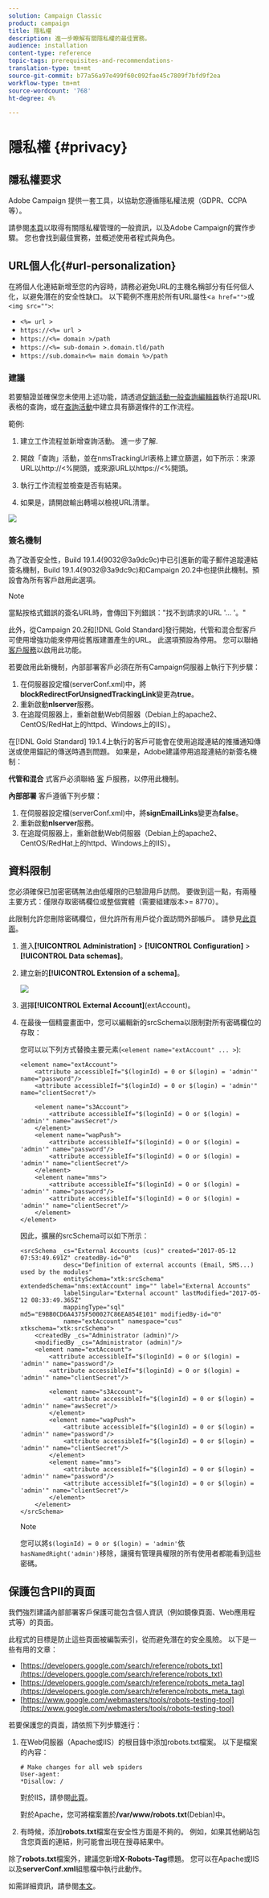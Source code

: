 ```yaml
---
solution: Campaign Classic
product: campaign
title: 隱私權
description: 進一步瞭解有關隱私權的最佳實務。
audience: installation
content-type: reference
topic-tags: prerequisites-and-recommendations-
translation-type: tm+mt
source-git-commit: b77a56a97e499f60c092fae45c7809f7bfd9f2ea
workflow-type: tm+mt
source-wordcount: '768'
ht-degree: 4%

---
```



# 隱私權 {#privacy}

## 隱私權要求

Adobe Campaign 提供一套工具，以協助您遵循隱私權法規（GDPR、CCPA 等）。

請參閱[本頁](../../platform/using/privacy-management.md)以取得有關隱私權管理的一般資訊，以及Adobe Campaign的實作步驟。 您也會找到最佳實務，並概述使用者程式與角色。

## URL個人化{#url-personalization}

在將個人化連結新增至您的內容時，請務必避免URL的主機名稱部分有任何個人化，以避免潛在的安全性缺口。 以下範例不應用於所有URL屬性&lt;`a href="">`或`<img src="">`:

* `<%= url >`
* `https://<%= url >`
* `https://<%= domain >/path`
* `https://<%= sub-domain >.domain.tld/path`
* `https://sub.domain<%= main domain %>/path`

### 建議

若要驗證並確保您未使用上述功能，請透過[促銷活動一般查詢編輯器](../../platform/using/steps-to-create-a-query.md)執行追蹤URL表格的查詢，或在[查詢活動](../../workflow/using/query.md)中建立具有篩選條件的工作流程。

範例:

1. 建立工作流程並新增查詢活動。 進一步了解.

1. 開啟「查詢」活動，並在nmsTrackingUrl表格上建立篩選，如下所示：來源URL以http://&lt;%開頭，或來源URL以https://&lt;%開頭。

1. 執行工作流程並檢查是否有結果。

1. 如果是，請開啟輸出轉場以檢視URL清單。

<img src="assets/privacy-query-dynamic-url.png">

### 簽名機制

為了改善安全性，Build 19.1.4(9032@3a9dc9c)中已引進新的電子郵件追蹤連結簽名機制，Build 19.1.4(9032@3a9dc9c)和Campaign 20.2中也提供此機制。預設會為所有客戶啟用此選項。

>[!NOTE]
>
>當點按格式錯誤的簽名URL時，會傳回下列錯誤：&quot;找不到請求的URL &#39;... &#39;。&quot;

此外，從Campaign 20.2和[!DNL Gold Standard]發行開始，代管和混合型客戶可使用增強功能來停用從舊版建置產生的URL。 此選項預設為停用。 您可以聯絡[客戶服務](https://helpx.adobe.com/enterprise/admin-guide.html/enterprise/using/support-for-experience-cloud.ug.html)以啟用此功能。

若要啟用此新機制，內部部署客戶必須在所有Campaign伺服器上執行下列步驟：

1. 在伺服器設定檔(serverConf.xml)中，將&#x200B;**blockRedirectForUnsignedTrackingLink**&#x200B;變更為&#x200B;**true**。
1. 重新啟動&#x200B;**nlserver**&#x200B;服務。
1. 在追蹤伺服器上，重新啟動Web伺服器（Debian上的apache2、CentOS/RedHat上的httpd、Windows上的IIS）。

在[!DNL Gold Standard] 19.1.4上執行的客戶可能會在使用追蹤連結的推播通知傳送或使用錨記的傳送時遇到問題。 如果是，Adobe建議停用追蹤連結的新簽名機制：

**代管和混合** 式客戶必須聯絡 [客](https://helpx.adobe.com/tw/enterprise/using/support-for-experience-cloud.html) 戶服務，以停用此機制。

**內部部署** 客戶遵循下列步驟：

1. 在伺服器設定檔(serverConf.xml)中，將&#x200B;**signEmailLinks**&#x200B;變更為&#x200B;**false**。
1. 重新啟動&#x200B;**nlserver**&#x200B;服務。
1. 在追蹤伺服器上，重新啟動Web伺服器（Debian上的apache2、CentOS/RedHat上的httpd、Windows上的IIS）。

## 資料限制

您必須確保已加密密碼無法由低權限的已驗證用戶訪問。 要做到這一點，有兩種主要方式：僅限存取密碼欄位或整個實體（需要組建版本>= 8770）。

此限制允許您刪除密碼欄位，但允許所有用戶從介面訪問外部帳戶。 請參見[此頁面](../../configuration/using/restricting-pii-view.md)。

1. 進入&#x200B;**[!UICONTROL Administration]** > **[!UICONTROL Configuration]** > **[!UICONTROL Data schemas]**。

1. 建立新的&#x200B;**[!UICONTROL Extension of a schema]**。

   ![](assets/privacy-data-restriction.png)

1. 選擇&#x200B;**[!UICONTROL External Account]**(extAccount)。

1. 在最後一個精靈畫面中，您可以編輯新的srcSchema以限制對所有密碼欄位的存取：

   您可以以下列方式替換主要元素(`<element name="extAccount" ... >`):

   ```
   <element name="extAccount">
       <attribute accessibleIf="$(loginId) = 0 or $(login) = 'admin'" name="password"/>
       <attribute accessibleIf="$(loginId) = 0 or $(login) = 'admin'" name="clientSecret"/>
   
       <element name="s3Account">
           <attribute accessibleIf="$(loginId) = 0 or $(login) = 'admin'" name="awsSecret"/>
       </element>
       <element name="wapPush">
           <attribute accessibleIf="$(loginId) = 0 or $(login) = 'admin'" name="password"/>
           <attribute accessibleIf="$(loginId) = 0 or $(login) = 'admin'" name="clientSecret"/>
       </element>
       <element name="mms">
           <attribute accessibleIf="$(loginId) = 0 or $(login) = 'admin'" name="password"/>
           <attribute accessibleIf="$(loginId) = 0 or $(login) = 'admin'" name="clientSecret"/>
       </element>
   </element>
   ```

   因此，擴展的srcSchema可以如下所示：

   ```
   <srcSchema _cs="External Accounts (cus)" created="2017-05-12 07:53:49.691Z" createdBy-id="0"
               desc="Definition of external accounts (Email, SMS...) used by the modules"
               entitySchema="xtk:srcSchema" extendedSchema="nms:extAccount" img="" label="External Accounts"
               labelSingular="External account" lastModified="2017-05-12 08:33:49.365Z"
               mappingType="sql" md5="E9BB0CD6A4375F500027C86EA854E101" modifiedBy-id="0"
               name="extAccount" namespace="cus" xtkschema="xtk:srcSchema">
       <createdBy _cs="Administrator (admin)"/>
       <modifiedBy _cs="Administrator (admin)"/>
       <element name="extAccount">
           <attribute accessibleIf="$(loginId) = 0 or $(login) = 'admin'" name="password"/>
           <attribute accessibleIf="$(loginId) = 0 or $(login) = 'admin'" name="clientSecret"/>
   
           <element name="s3Account">
               <attribute accessibleIf="$(loginId) = 0 or $(login) = 'admin'" name="awsSecret"/>
           </element>
           <element name="wapPush">
               <attribute accessibleIf="$(loginId) = 0 or $(login) = 'admin'" name="password"/>
               <attribute accessibleIf="$(loginId) = 0 or $(login) = 'admin'" name="clientSecret"/>
           </element>
           <element name="mms">
               <attribute accessibleIf="$(loginId) = 0 or $(login) = 'admin'" name="password"/>
               <attribute accessibleIf="$(loginId) = 0 or $(login) = 'admin'" name="clientSecret"/>
           </element>
       </element>
   </srcSchema>    
   ```

   >[!NOTE]
   >
   >您可以將`$(loginId) = 0 or $(login) = 'admin'`依`hasNamedRight('admin')`移除，讓擁有管理員權限的所有使用者都能看到這些密碼。

## 保護包含PII的頁面

我們強烈建議內部部署客戶保護可能包含個人資訊（例如鏡像頁面、Web應用程式等）的頁面。

此程式的目標是防止這些頁面被編製索引，從而避免潛在的安全風險。 以下是一些有用的文章：

* [https://developers.google.com/search/reference/robots_txt](https://developers.google.com/search/reference/robots_txt)
* [https://developers.google.com/search/reference/robots_meta_tag](https://developers.google.com/search/reference/robots_meta_tag)
* [https://www.google.com/webmasters/tools/robots-testing-tool](https://www.google.com/webmasters/tools/robots-testing-tool)

若要保護您的頁面，請依照下列步驟進行：

1. 在Web伺服器（Apache或IIS）的根目錄中添加robots.txt檔案。 以下是檔案的內容：

   ```
   # Make changes for all web spiders
   User-agent:
   *Disallow: /
   ```

   對於IIS，請參閱[此頁](https://docs.microsoft.com/en-us/iis/extensions/iis-search-engine-optimization-toolkit/managing-robotstxt-and-sitemap-files)。

   對於Apache，您可將檔案置於&#x200B;**/var/www/robots.txt**(Debian)中。

1. 有時候，添加&#x200B;**robots.txt**&#x200B;檔案在安全性方面是不夠的。 例如，如果其他網站包含您頁面的連結，則可能會出現在搜尋結果中。

除了&#x200B;**robots.txt**&#x200B;檔案外，建議您新增&#x200B;**X-Robots-Tag**&#x200B;標題。 您可以在Apache或IIS以及&#x200B;**serverConf.xml**&#x200B;組態檔中執行此動作。

如需詳細資訊，請參閱[本文](https://developers.google.com/search/reference/robots_meta_tag)。
